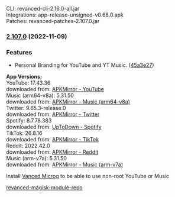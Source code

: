 CLI: revanced-cli-2.16.0-all.jar  
Integrations: app-release-unsigned-v0.68.0.apk  
Patches: revanced-patches-2.107.0.jar  

### [2.107.0](https://github.com/E85Addict/revanced-patches/compare/v2.106.0...v2.107.0) (2022-11-09)
### Features
* Personal Branding for YouTube and YT Music. ([45a3e27](https://github.com/E85Addict/revanced-patches/commit/45a3e27e056762d0dd64a0e0b70d3365f9222957))

  
**App Versions:**  
YouTube: 17.43.36  
downloaded from: [APKMirror - YouTube](https://www.apkmirror.com/apk/google-inc/youtube/youtube-17-43-36-release/youtube-17-43-36-2-android-apk-download/)  
Music (arm64-v8a): 5.31.50  
downloaded from: [APKMirror - Music (arm64-v8a)](https://www.apkmirror.com/apk/google-inc/youtube-music/youtube-music-5-31-50-release/youtube-music-5-31-50-2-android-apk-download/)  
Twitter: 9.65.3-release.0  
downloaded from: [APKMirror - Twitter](https://www.apkmirror.com/apk/twitter-inc/twitter/twitter-9-65-3-release-0-release/twitter-9-65-3-release-0-android-apk-download/)  
Spotify: 8.7.78.383  
downloaded from: [UpToDown - Spotify](https://spotify.en.uptodown.com/android/download/85931141)  
TikTok: 26.8.16  
downloaded from: [APKMirror - TikTok](https://www.apkmirror.com/apk/tiktok-pte-ltd/tik-tok-including-musical-ly/tik-tok-including-musical-ly-26-8-16-release/tiktok-26-8-16-2-android-apk-download/)  
Reddit: 2022.42.0  
downloaded from: [APKMirror - Reddit](https://www.apkmirror.com/apk/redditinc/reddit/reddit-2022-42-0-release/reddit-2022-42-0-2-android-apk-download/)  
Music (arm-v7a): 5.31.50  
downloaded from: [APKMirror - Music (arm-v7a)](https://www.apkmirror.com/apk/google-inc/youtube-music/youtube-music-5-31-50-release/youtube-music-5-31-50-android-apk-download/)  

Install [Vanced Microg](https://github.com/inotia00/VancedMicroG/releases) to be able to use non-root YouTube or Music  

[revanced-magisk-module-repo](https://github.com/E85Addict/revanced-magisk-module)  
